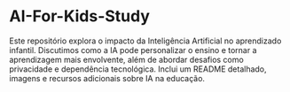# AI-For-Kids-Study
Este repositório explora o impacto da Inteligência Artificial no aprendizado infantil. Discutimos como a IA pode personalizar o ensino e tornar a aprendizagem mais envolvente, além de abordar desafios como privacidade e dependência tecnológica. Inclui um README detalhado, imagens e recursos adicionais sobre IA na educação.
